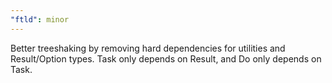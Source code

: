 ```yaml
---
"ftld": minor
---
```


Better treeshaking by removing hard dependencies for utilities and Result/Option types. Task only depends on Result, and Do only depends on Task.
